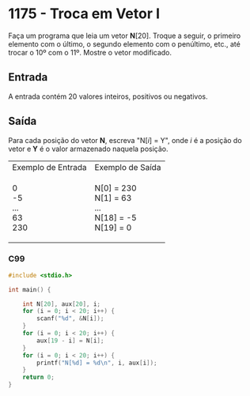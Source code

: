 <html>
  <body style="padding: 10px 0px">
    <div class="header">
      <h1>1175 - Troca em Vetor I</h1>
      <div class="problem">
        <div class="description">
          <p>
            Faça um programa que leia um vetor <strong>N</strong>[20]. Troque a
            seguir, o primeiro elemento com o último, o segundo elemento com o
            penúltimo, etc., até trocar o 10º com o 11º. Mostre o vetor
            modificado.
          </p>
        </div>
        <h2>Entrada</h2>
        <div class="input">
          <p>A entrada contém 20 valores inteiros, positivos ou negativos.</p>
        </div>
        <h2>Saída</h2>
        <div class="output">
          <p>
            Para cada posição do vetor <strong>N</strong>, escreva
            "N[<em>i</em>] = Y", onde <em>i</em> é a posição do vetor e<strong>
              Y</strong
            >
            é o valor armazenado naquela posição.
          </p>
        </div>
        <div class="both"></div>
        <table>
          <tbody>
            <tr>
              <td>Exemplo de Entrada</td>
              <td>Exemplo de Saída</td>
            </tr>
            <tr>
              <td class="division">
                <p>
                  0<br />
                  -5<br />
                  ...<br />
                  63<br />
                  230
                </p>
              </td>
              <td>
                <p>
                  N[0] = 230<br />
                  N[1] = 63<br />
                  ...<br />
                  N[18] = -5<br />
                  N[19] = 0
                </p>
              </td>
            </tr>
          </tbody>
        </table>
      </div>
    </div>
  </body>
</html>

### C99

```c
#include <stdio.h>

int main() {

    int N[20], aux[20], i;
    for (i = 0; i < 20; i++) {
        scanf("%d", &N[i]);
    }
    for (i = 0; i < 20; i++) {
        aux[19 - i] = N[i];
    }
    for (i = 0; i < 20; i++) {
        printf("N[%d] = %d\n", i, aux[i]);
    }
    return 0;
}
```
